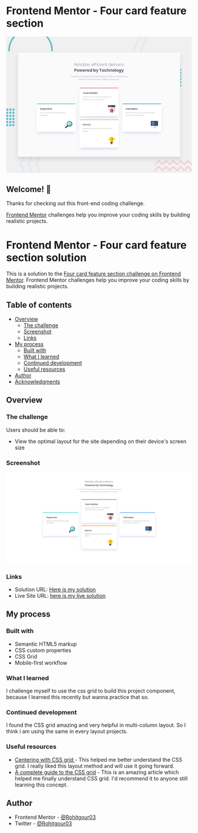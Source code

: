 # Frontend Mentor - Four card feature section

![Design preview for the Four card feature section coding challenge](./design/desktop-preview.jpg)

## Welcome! 👋

Thanks for checking out this front-end coding challenge.

[Frontend Mentor](https://www.frontendmentor.io) challenges help you improve your coding skills by building realistic projects.

# Frontend Mentor - Four card feature section solution

This is a solution to the [Four card feature section challenge on Frontend Mentor](https://www.frontendmentor.io/challenges/four-card-feature-section-weK1eFYK). Frontend Mentor challenges help you improve your coding skills by building realistic projects. 

## Table of contents

- [Overview](#overview)
  - [The challenge](#the-challenge)
  - [Screenshot](#screenshot)
  - [Links](#links)
- [My process](#my-process)
  - [Built with](#built-with)
  - [What I learned](#what-i-learned)
  - [Continued development](#continued-development)
  - [Useful resources](#useful-resources)
- [Author](#author)
- [Acknowledgments](#acknowledgments)

## Overview

### The challenge

Users should be able to:

- View the optimal layout for the site depending on their device's screen size

### Screenshot

![](./images/screenshot.png)

### Links

- Solution URL: [Here is my solution](https://your-solution-url.com)
- Live Site URL: [here is my live solution](https://your-live-site-url.com)

## My process

### Built with

- Semantic HTML5 markup
- CSS custom properties
- CSS Grid
- Mobile-first workflow

### What I learned

I challenge myself to use the css grid to build this project component, because I learned this recently but wanna practice that so.

### Continued development

I found the CSS grid amazing and very helpful in multi-column layout. So I think i am using the same in every layout projects.

### Useful resources

- [ Centering with CSS grid ](https://coryrylan.com/blog/how-to-center-in-css-with-css-grid) - This helped me better understand the CSS grid. I really liked this layout method and will use it going forward.
- [ A complete guide to the CSS grid](https://css-tricks.com/snippets/css/complete-guide-grid/) - This is an amazing article which helped me finally understand CSS grid. I'd recommend it to anyone still learning this concept.

## Author

- Frontend Mentor - [@Rohitgour03](https://www.frontendmentor.io/profile/Rohitgour03)
- Twitter - [@Rohitgour03](https://www.twitter.com/Rohitgour03)

